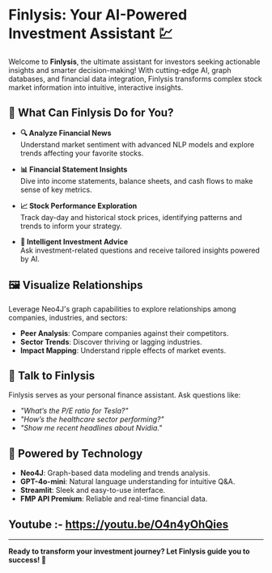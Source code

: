 # Finlysis: Your AI-Powered Investment Assistant 💹

Welcome to **Finlysis**, the ultimate assistant for investors seeking actionable insights and smarter decision-making! With cutting-edge AI, graph databases, and financial data integration, Finlysis transforms complex stock market information into intuitive, interactive insights.

## 🚀 What Can Finlysis Do for You?

- **🔍 Analyze Financial News**  
  Understand market sentiment with advanced NLP models and explore trends affecting your favorite stocks.

- **📊 Financial Statement Insights**  
  Dive into income statements, balance sheets, and cash flows to make sense of key metrics.

- **📈 Stock Performance Exploration**  
  Track day-day and historical stock prices, identifying patterns and trends to inform your strategy.

- **🧠 Intelligent Investment Advice**  
  Ask investment-related questions and receive tailored insights powered by AI.

## 🖼 Visualize Relationships

Leverage Neo4J's graph capabilities to explore relationships among companies, industries, and sectors:

- **Peer Analysis**: Compare companies against their competitors.  
- **Sector Trends**: Discover thriving or lagging industries.  
- **Impact Mapping**: Understand ripple effects of market events.


## 💬 Talk to Finlysis

Finlysis serves as your personal finance assistant. Ask questions like:  
- *"What’s the P/E ratio for Tesla?"*  
- *"How’s the healthcare sector performing?"*  
- *"Show me recent headlines about Nvidia."*  

## 🌌 Powered by Technology

- **Neo4J**: Graph-based data modeling and trends analysis.  
- **GPT-4o-mini**: Natural language understanding for intuitive Q&A.  
- **Streamlit**: Sleek and easy-to-use interface.  
- **FMP API Premium**: Reliable and real-time financial data.

## Youtube :- https://youtu.be/O4n4yOhQies
 

---

**Ready to transform your investment journey? Let Finlysis guide you to success! 🌟**


